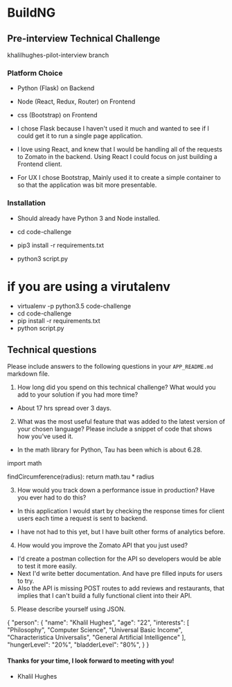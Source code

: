 # BuildNG
## Pre-interview Technical Challenge

khalilhughes-pilot-interview branch

### Platform Choice

- Python (Flask) on Backend
- Node (React, Redux, Router) on Frontend
- css (Bootstrap) on Frontend

- I chose Flask because I haven't used it much and wanted to see if I could get it to run a single page application.
- I love using React, and knew that I would be handling all of the requests to Zomato in the backend. Using React I could focus on just building a Frontend client.

- For UX I chose Bootstrap, Mainly used it to create a simple container to so that the application was bit more presentable.

### Installation
- Should already have Python 3 and Node installed.

- cd code-challenge
- pip3 install -r requirements.txt
- python3 script.py

# if you are using a virutalenv
- virtualenv -p python3.5 code-challenge
- cd code-challenge
- pip install -r requirements.txt
- python script.py

## Technical questions

Please include answers to the following questions in your `APP_README.md` markdown file.

1. How long did you spend on this technical challenge? What would you add to your solution if you had more time?

- About 17 hrs spread over 3 days.

2. What was the most useful feature that was added to the latest version of your chosen language? Please include a snippet of code that shows how you've used it.

- In the math library for Python, Tau has been which is about 6.28.

import math

findCircumference(radius):
  return math.tau * radius

3. How would you track down a performance issue in production? Have you ever had to do this?

- In this application I would start by checking the response times for client users each time a request is sent to backend.

- I have not had to this yet, but I have built other forms of analytics before.

4. How would you improve the Zomato API that you just used?

- I'd create a postman collection for the API so developers would be able to test it more easily.
- Next I'd write better documentation. And have pre filled inputs for users to try.
- Also the API is missing POST routes to add reviews and restaurants, that implies that I can't build a fully functional client into their API.

5. Please describe yourself using JSON.

{
  "person": {
    "name": "Khalil Hughes",
    "age": "22",
    "interests": [
      "Philosophy",
      "Computer Science",
      "Universal Basic Income",
      "Characteristica Universalis",
      "General Artificial Intelligence"
    ],
    "hungerLevel": "20%",
    "bladderLevel": "80%",
  }
}

#### Thanks for your time, I look forward to meeting with you!
- Khalil Hughes
